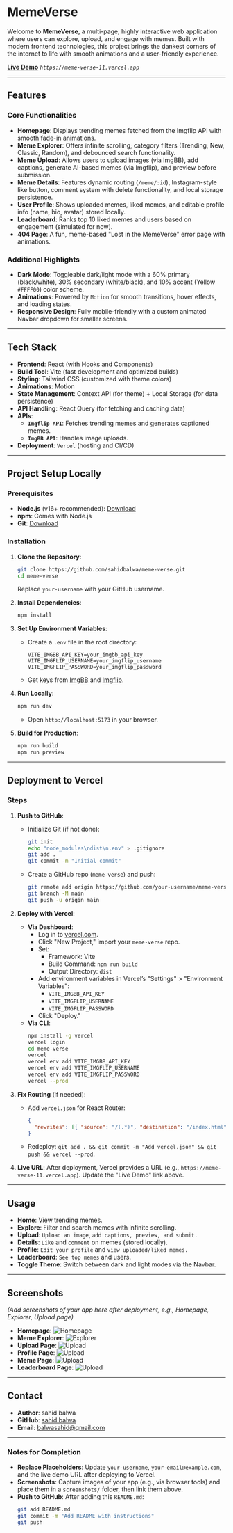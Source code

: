 
# MemeVerse

Welcome to **MemeVerse**, a multi-page, highly interactive web application where users can explore, upload, and engage with memes. Built with modern frontend technologies, this project brings the dankest corners of the internet to life with smooth animations and a user-friendly experience.

**[Live Demo](https://meme-verse-11.vercel.app)** *`https://meme-verse-11.vercel.app`*

---

## Features

### Core Functionalities
- **Homepage**: Displays trending memes fetched from the Imgflip API with smooth fade-in animations.
- **Meme Explorer**: Offers infinite scrolling, category filters (Trending, New, Classic, Random), and debounced search functionality.
- **Meme Upload**: Allows users to upload images (via ImgBB), add captions, generate AI-based memes (via Imgflip), and preview before submission.
- **Meme Details**: Features dynamic routing (`/meme/:id`), Instagram-style like button, comment system with delete functionality, and local storage persistence.
- **User Profile**: Shows uploaded memes, liked memes, and editable profile info (name, bio, avatar) stored locally.
- **Leaderboard**: Ranks top 10 liked memes and users based on engagement (simulated for now).
- **404 Page**: A fun, meme-based "Lost in the MemeVerse" error page with animations.

### Additional Highlights
- **Dark Mode**: Toggleable dark/light mode with a 60% primary (black/white), 30% secondary (white/black), and 10% accent (Yellow `#FFFF00`) color scheme.
- **Animations**: Powered by `Motion` for smooth transitions, hover effects, and loading states.
- **Responsive Design**: Fully mobile-friendly with a custom animated Navbar dropdown for smaller screens.

---

## Tech Stack

- **Frontend**: React (with Hooks and Components)
- **Build Tool**: Vite (fast development and optimized builds)
- **Styling**: Tailwind CSS (customized with theme colors)
- **Animations**: Motion
- **State Management**: Context API (for theme) + Local Storage (for data persistence)
- **API Handling**: React Query (for fetching and caching data)
- **APIs**:
  - **`Imgflip API`**: Fetches trending memes and generates captioned memes.
  - **`ImgBB API`**: Handles image uploads.
- **Deployment**: `Vercel` (hosting and CI/CD)

---

## Project Setup Locally

### Prerequisites
- **Node.js** (v16+ recommended): [Download](https://nodejs.org/)
- **npm**: Comes with Node.js
- **Git**: [Download](https://git-scm.com/)

### Installation
1. **Clone the Repository**:
   ```bash
   git clone https://github.com/sahidbalwa/meme-verse.git
   cd meme-verse
   ```
   Replace `your-username` with your GitHub username.

2. **Install Dependencies**:
   ```bash
   npm install
   ```

3. **Set Up Environment Variables**:
   - Create a `.env` file in the root directory:
     ```
     VITE_IMGBB_API_KEY=your_imgbb_api_key
     VITE_IMGFLIP_USERNAME=your_imgflip_username
     VITE_IMGFLIP_PASSWORD=your_imgflip_password
     ```
   - Get keys from [ImgBB](https://api.imgbb.com/) and [Imgflip](https://imgflip.com/api).

4. **Run Locally**:
   ```bash
   npm run dev
   ```
   - Open `http://localhost:5173` in your browser.

5. **Build for Production**:
   ```bash
   npm run build
   npm run preview
   ```

---

## Deployment to Vercel

### Steps
1. **Push to GitHub**:
   - Initialize Git (if not done):
     ```bash
     git init
     echo "node_modules\ndist\n.env" > .gitignore
     git add .
     git commit -m "Initial commit"
     ```
   - Create a GitHub repo (`meme-verse`) and push:
     ```bash
     git remote add origin https://github.com/your-username/meme-verse.git
     git branch -M main
     git push -u origin main
     ```

2. **Deploy with Vercel**:
   - **Via Dashboard**:
     - Log in to [vercel.com](https://vercel.com).
     - Click "New Project," import your `meme-verse` repo.
     - Set:
       - Framework: Vite
       - Build Command: `npm run build`
       - Output Directory: `dist`
     - Add environment variables in Vercel’s "Settings" > "Environment Variables":
       - `VITE_IMGBB_API_KEY`
       - `VITE_IMGFLIP_USERNAME`
       - `VITE_IMGFLIP_PASSWORD`
     - Click "Deploy."
   - **Via CLI**:
     ```bash
     npm install -g vercel
     vercel login
     cd meme-verse
     vercel
     vercel env add VITE_IMGBB_API_KEY
     vercel env add VITE_IMGFLIP_USERNAME
     vercel env add VITE_IMGFLIP_PASSWORD
     vercel --prod
     ```

3. **Fix Routing** (if needed):
   - Add `vercel.json` for React Router:
     ```json
     {
       "rewrites": [{ "source": "/(.*)", "destination": "/index.html" }]
     }
     ```
   - Redeploy: `git add . && git commit -m "Add vercel.json" && git push && vercel --prod`.

4. **Live URL**: After deployment, Vercel provides a URL (e.g., `https://meme-verse-11.vercel.app`). Update the "Live Demo" link above.

---

## Usage
- **Home**: View trending memes.
- **Explore**: Filter and search memes with infinite scrolling.
- **Upload**: `Upload an image`, `add captions, preview, and submit.`
- **Details**: `Like` and `comment` on memes (stored locally).
- **Profile**: `Edit your profile` and `view uploaded/liked memes.`
- **Leaderboard**: `See top memes` and users.
- **Toggle Theme**: Switch between dark and light modes via the Navbar.

---

## Screenshots
*(Add screenshots of your app here after deployment, e.g., Homepage, Explorer, Upload page)*

- **Homepage**: ![Homepage](screenshots/Screenshot%202025-02-26%20225347.png)
- **Meme Explorer**: ![Explorer](screenshots/Screenshot%202025-02-26%20225714.png)
- **Upload Page**: ![Upload](screenshots/Screenshot%202025-02-26%20225741.png)
- **Profile Page**: ![Upload](screenshots/Screenshot%202025-02-26%20230124.png)
- **Meme Page**: ![Upload](screenshots/Screenshot%202025-02-26%20230044.png)
- **Leaderboard Page**: ![Upload](screenshots/Screenshot%202025-02-26%20230150.png)

---





## Contact
- **Author**: sahid balwa
- **GitHub**: [sahid balwa](https://github.com/sahidbalwa)
- **Email**: balwasahid@gmail.com

---

### Notes for Completion
- **Replace Placeholders**: Update `your-username`, `your-email@example.com`, and the live demo URL after deploying to Vercel.
- **Screenshots**: Capture images of your app (e.g., via browser tools) and place them in a `screenshots/` folder, then link them above.
- **Push to GitHub**: After adding this `README.md`:
  ```bash
  git add README.md
  git commit -m "Add README with instructions"
  git push
  ```


